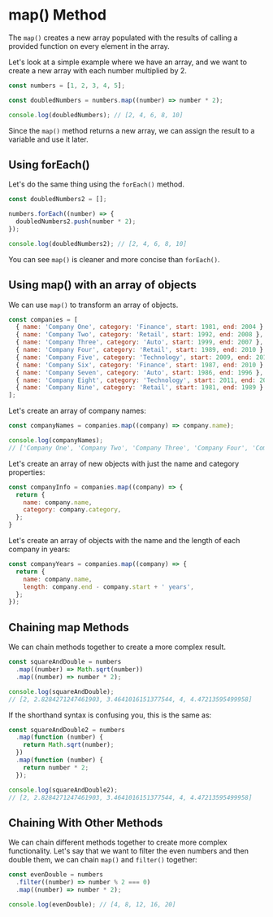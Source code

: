 # map() Method

The `map()` creates a new array populated with the results of calling a provided function on every element in the array.

Let's look at a simple example where we have an array, and we want to create a new array with each number multiplied by 2.

```js
const numbers = [1, 2, 3, 4, 5];

const doubledNumbers = numbers.map((number) => number * 2);

console.log(doubledNumbers); // [2, 4, 6, 8, 10]
```

Since the `map()` method returns a new array, we can assign the result to a variable and use it later.

## Using forEach()

Let's do the same thing using the `forEach()` method.

```js
const doubledNumbers2 = [];

numbers.forEach((number) => {
  doubledNumbers2.push(number * 2);
});

console.log(doubledNumbers2); // [2, 4, 6, 8, 10]
```

You can see `map()` is cleaner and more concise than `forEach()`.

## Using map() with an array of objects

We can use `map()` to transform an array of objects.

```js
const companies = [
  { name: 'Company One', category: 'Finance', start: 1981, end: 2004 },
  { name: 'Company Two', category: 'Retail', start: 1992, end: 2008 },
  { name: 'Company Three', category: 'Auto', start: 1999, end: 2007 },
  { name: 'Company Four', category: 'Retail', start: 1989, end: 2010 },
  { name: 'Company Five', category: 'Technology', start: 2009, end: 2014 },
  { name: 'Company Six', category: 'Finance', start: 1987, end: 2010 },
  { name: 'Company Seven', category: 'Auto', start: 1986, end: 1996 },
  { name: 'Company Eight', category: 'Technology', start: 2011, end: 2016 },
  { name: 'Company Nine', category: 'Retail', start: 1981, end: 1989 },
];
```

Let's create an array of company names:

```js
const companyNames = companies.map((company) => company.name);

console.log(companyNames);
// ['Company One', 'Company Two', 'Company Three', 'Company Four', 'Company Five', 'Company Six', 'Company Seven', 'Company Eight', 'Company Nine']
```

Let's create an array of new objects with just the name and category properties:

```js
const companyInfo = companies.map((company) => {
  return {
    name: company.name,
    category: company.category,
  };
}
```

Let's create an array of objects with the name and the length of each company in years:

```js
const companyYears = companies.map((company) => {
  return {
    name: company.name,
    length: company.end - company.start + ' years',
  };
});
```

## Chaining map Methods

We can chain methods together to create a more complex result.

```js
const squareAndDouble = numbers
  .map((number) => Math.sqrt(number))
  .map((number) => number * 2);

console.log(squareAndDouble);
// [2, 2.8284271247461903, 3.4641016151377544, 4, 4.47213595499958]
```

If the shorthand syntax is confusing you, this is the same as:

```js
const squareAndDouble2 = numbers
  .map(function (number) {
    return Math.sqrt(number);
  })
  .map(function (number) {
    return number * 2;
  });

console.log(squareAndDouble2);
// [2, 2.8284271247461903, 3.4641016151377544, 4, 4.47213595499958]
```


## Chaining With Other Methods

We can chain different methods together to create more complex functionality. Let's say that we want to filter the even numbers and then double them, we can chain `map()` and `filter()` together:

```js
const evenDouble = numbers
  .filter((number) => number % 2 === 0)
  .map((number) => number * 2);

console.log(evenDouble); // [4, 8, 12, 16, 20]
```